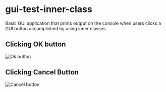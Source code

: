 # gui-test-inner-class
Basic GUI application that prints output on the console when users clicks a GUI button accomplished by using inner classes

## Clicking OK button
![Ok button](https://github.com/Tripl3R/gui-test-inner-class/blob/master/okbutton.PNG?raw=true)

## Clicking Cancel Button
![Cancel button](https://github.com/Tripl3R/gui-test-inner-class/blob/master/cancelbutton.PNG?raw=true)

